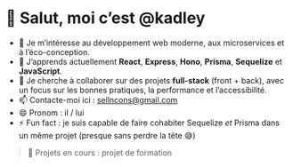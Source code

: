 # 👋 Salut, moi c’est @kadley

- 👀 Je m’intéresse au développement web moderne, aux microservices et à l’éco-conception.
- 🌱 J’apprends actuellement **React**, **Express**, **Hono**, **Prisma**, **Sequelize** et **JavaScript**.
- 💞️ Je cherche à collaborer sur des projets **full-stack** (front + back), avec un focus sur les bonnes pratiques, la performance et l’accessibilité.
- 📫 Contacte-moi ici : sellncons@gmail.com
- 😄 Pronom : il / lui
- ⚡ Fun fact : je suis capable de faire cohabiter Sequelize *et* Prisma dans un même projet (presque sans perdre la tête 😅)

> 🚀 Projets en cours : projet de formation
<!---
Kadley/Kadley is a ✨ special ✨ repository because its `README.md` (this file) appears on your GitHub profile.
You can click the Preview link to take a look at your changes.
--->
